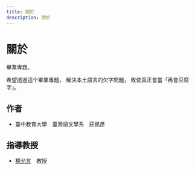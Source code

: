 ```yaml
---
title: 關於
description: 關於
---
```


# 關於

畢業專題。

希望透過這个畢業專題，
解決本土語言的欠字問題，
致使真正會當「再會豆腐字」。

## 作者

- 臺中教育大學　臺灣語文學系　莊銘彥

## 指導教授

- [楊允言](http://ip194097.ntcu.edu.tw/ungian/ungian.asp)　教授